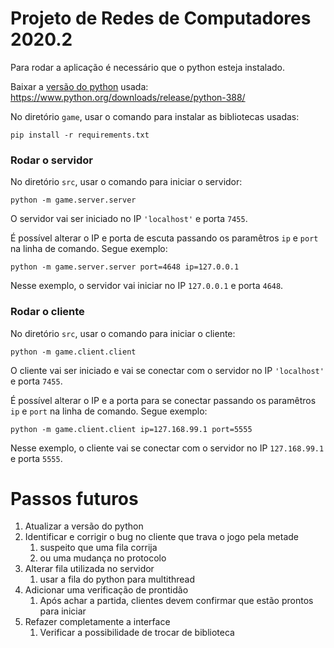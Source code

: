 # Projeto de Redes de Computadores 2020.2
Para rodar a aplicação é necessário que o python esteja instalado.

Baixar a [versão do python](https://www.python.org/downloads/release/python-388/) usada: https://www.python.org/downloads/release/python-388/

No diretório ```game```, usar o comando para instalar as bibliotecas usadas:
```
pip install -r requirements.txt
```

### Rodar o servidor

No diretório ```src```, usar o comando para iniciar o servidor:

```
python -m game.server.server
```

O servidor vai ser iniciado no IP ```'localhost'``` e porta ```7455```.

É possível alterar o IP e porta de escuta passando os paramêtros ```ip``` e ```port``` na linha de comando.
Segue exemplo:

```
python -m game.server.server port=4648 ip=127.0.0.1
```

Nesse exemplo, o servidor vai iniciar no IP ```127.0.0.1``` e porta ```4648```.


### Rodar o cliente

No diretório ```src```, usar o comando para iniciar o cliente:

```
python -m game.client.client
```

O cliente vai ser iniciado e vai se conectar com o servidor no IP ```'localhost'``` e porta ```7455```.

É possível alterar o IP e a porta para se conectar passando os paramêtros ```ip``` e ```port``` na linha de comando.
Segue exemplo:

```
python -m game.client.client ip=127.168.99.1 port=5555
```

Nesse exemplo, o cliente vai se conectar com o servidor no IP ```127.168.99.1``` e porta ```5555```.


# Passos futuros

1. Atualizar a versão do python
2. Identificar e corrigir o bug no cliente que trava o jogo pela metade
    1. suspeito que uma fila corrija
    2. ou uma mudança no protocolo
3. Alterar fila utilizada no servidor
    1. usar a fila do python para multithread
4. Adicionar uma verificação de prontidão
    1. Após achar a partida, clientes devem confirmar que estão prontos para iniciar
5. Refazer completamente a interface
    1. Verificar a possibilidade de trocar de biblioteca